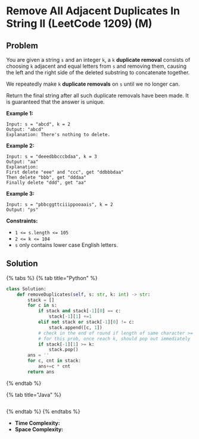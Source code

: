 # Remove All Adjacent Duplicates In String II (LeetCode 1209) (M)

## Problem

You are given a string `s` and an integer `k`, a `k` **duplicate removal** consists of choosing `k` adjacent and equal letters from `s` and removing them, causing the left and the right side of the deleted substring to concatenate together.

We repeatedly make `k` **duplicate removals** on `s` until we no longer can.

Return the final string after all such duplicate removals have been made. It is guaranteed that the answer is unique.

&#x20;

**Example 1:**

```
Input: s = "abcd", k = 2
Output: "abcd"
Explanation: There's nothing to delete.
```

**Example 2:**

```
Input: s = "deeedbbcccbdaa", k = 3
Output: "aa"
Explanation: 
First delete "eee" and "ccc", get "ddbbbdaa"
Then delete "bbb", get "dddaa"
Finally delete "ddd", get "aa"
```

**Example 3:**

```
Input: s = "pbbcggttciiippooaais", k = 2
Output: "ps"
```

&#x20;

**Constraints:**

* `1 <= s.length <= 105`
* `2 <= k <= 104`
* `s` only contains lower case English letters.

## Solution&#x20;

{% tabs %}
{% tab title="Python" %}
```python
class Solution:
    def removeDuplicates(self, s: str, k: int) -> str:
        stack = []
        for c in s:
            if stack and stack[-1][0] == c:
                stack[-1][1] +=1
            elif not stack or stack[-1][0] != c:
                stack.append([c, 1])    
            # check in the end of round if length of same character >= k
            # for this prob, once reach k, should pop out immediately
            if stack[-1][1] >= k:
                stack.pop()
        ans = ''
        for c, cnt in stack:
            ans+=c * cnt
        return ans
```
{% endtab %}

{% tab title="Java" %}
```java
```
{% endtab %}
{% endtabs %}

* **Time Complexity:**
* **Space Complexity:**

